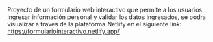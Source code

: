 Proyecto de un formulario web interactivo que permite a los usuarios ingresar información personal y validar los datos ingresados, se podra visualizar a traves de la plataforma Netlify en el siguiente link: https://formulariointeractivo.netlify.app/
